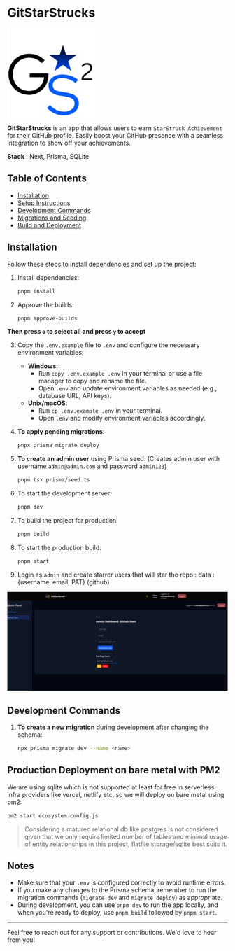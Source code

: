 # GitStarStrucks

<img src="./public/logo.png" alt="Logo" width="200" />

**GitStarStrucks** is an app that allows users to earn `StarStruck Achievement` for their GitHub profile. Easily boost your GitHub presence with a seamless integration to show off your achievements.

**Stack** : Next, Prisma, SQLite

## Table of Contents

- [Installation](#installation)
- [Setup Instructions](#setup-instructions)
- [Development Commands](#development-commands)
- [Migrations and Seeding](#migrations-and-seeding)
- [Build and Deployment](#build-and-deployment)

## Installation

Follow these steps to install dependencies and set up the project:

1. Install dependencies:

   ```bash
   pnpm install
   ```

2. Approve the builds:

   ```bash
   pnpm approve-builds
   ```
**Then press `a` to select all and  press `y` to accept**

3. Copy the `.env.example` file to `.env` and configure the necessary environment variables:

   - **Windows**:
     - Run `copy .env.example .env` in your terminal or use a file manager to copy and rename the file.
     - Open `.env` and update environment variables as needed (e.g., database URL, API keys).
   - **Unix/macOS**:
     - Run `cp .env.example .env` in your terminal.
     - Open `.env` and modify environment variables accordingly.

4. **To apply pending migrations**:

   ```bash
   pnpx prisma migrate deploy
   ```

5. **To create an admin user** using Prisma seed: (Creates admin user with username `admin@admin.com` and password `admin123`)

   ```bash
   pnpm tsx prisma/seed.ts
   ```

6. To start the development server:

   ```bash
   pnpm dev
   ```

7. To build the project for production:

   ```bash
   pnpm build
   ```

8. To start the production build:
   ```bash
   pnpm start
   ```

9. Login as `admin` and create starrer users that will star the repo : data : {username, email, PAT} (github)


![Admin Panel](./public/panel.png)


## Development Commands

1. **To create a new migration** during development after changing the schema:
   ```bash
   npx prisma migrate dev --name <name>
   ```



## Production Deployment on bare metal with PM2

We are using sqlite which is not supported at least for free in serverless infra providers like vercel, netlify etc, so we will deploy on bare metal using pm2:

```bash
pm2 start ecosystem.config.js
```

> Considering a matured relational db like postgres is not considered given that we only require limited number of tables and minimal usage of entity relationships in this project, flatfile storage/sqlite best suits it.

## Notes

- Make sure that your `.env` is configured correctly to avoid runtime errors.
- If you make any changes to the Prisma schema, remember to run the migration commands (`migrate dev` and `migrate deploy`) as appropriate.
- During development, you can use `pnpm dev` to run the app locally, and when you're ready to deploy, use `pnpm build` followed by `pnpm start`.

---

Feel free to reach out for any support or contributions. We'd love to hear from you!
